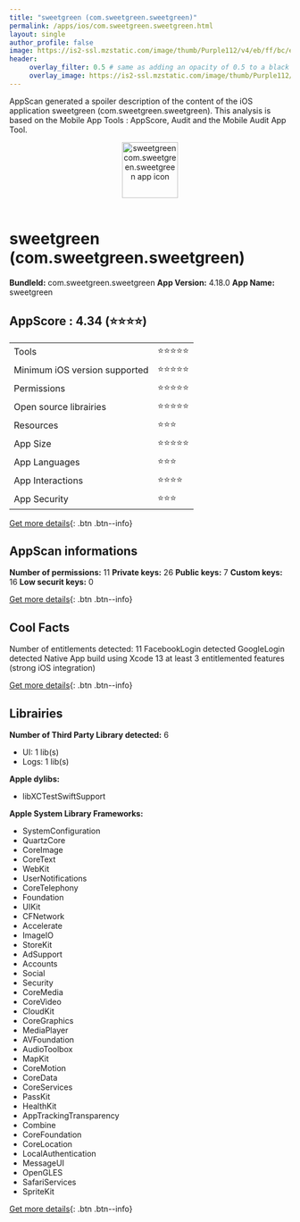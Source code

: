 ```yaml
---
title: "sweetgreen (com.sweetgreen.sweetgreen)"
permalink: /apps/ios/com.sweetgreen.sweetgreen.html
layout: single
author_profile: false
image: https://is2-ssl.mzstatic.com/image/thumb/Purple112/v4/eb/ff/bc/ebffbcf3-e157-48fa-2875-12082819192a/AppIcon-1x_U007emarketing-0-7-0-0-85-220-0.png/512x512bb.jpg
header: 
     overlay_filter: 0.5 # same as adding an opacity of 0.5 to a black background
     overlay_image: https://is2-ssl.mzstatic.com/image/thumb/Purple112/v4/eb/ff/bc/ebffbcf3-e157-48fa-2875-12082819192a/AppIcon-1x_U007emarketing-0-7-0-0-85-220-0.png/512x512bb.jpg
---
```

AppScan generated a spoiler description of the content of the iOS application sweetgreen (com.sweetgreen.sweetgreen). This analysis is based on the Mobile App Tools : AppScore, Audit and the Mobile Audit App Tool.

  
  
<div style="text-align: center;"><img src="https://is2-ssl.mzstatic.com/image/thumb/Purple112/v4/eb/ff/bc/ebffbcf3-e157-48fa-2875-12082819192a/AppIcon-1x_U007emarketing-0-7-0-0-85-220-0.png/512x512bb.jpg" width="100" height="100" alt="sweetgreen com.sweetgreen.sweetgreen app icon"></div></br>
  
# sweetgreen (com.sweetgreen.sweetgreen)

**BundleId:** com.sweetgreen.sweetgreen
**App Version:** 4.18.0
**App Name:** sweetgreen


## AppScore : 4.34 (⭐️⭐️⭐️⭐️) 

<table>
<tr><td> Tools </td><td> ⭐️⭐️⭐️⭐️⭐️ </td></tr>
<tr><td> Minimum iOS version supported </td><td> ⭐️⭐️⭐️⭐️⭐️ </td></tr>
<tr><td> Permissions </td><td> ⭐️⭐️⭐️⭐️⭐️ </td></tr>
<tr><td> Open source librairies </td><td> ⭐️⭐️⭐️⭐️⭐️ </td></tr>
<tr><td> Resources </td><td> ⭐️⭐️⭐️ </td></tr>
<tr><td> App Size </td><td> ⭐️⭐️⭐️⭐️⭐️ </td></tr>
<tr><td> App Languages </td><td> ⭐️⭐️⭐️ </td></tr>
<tr><td> App Interactions </td><td> ⭐️⭐️⭐️⭐️ </td></tr>
<tr><td> App Security </td><td> ⭐️⭐️⭐️ </td></tr>
</table>

[Get more details](/pricing.html){: .btn .btn--info}  
  
## AppScan informations 

**Number of permissions:** 11
**Private keys:** 26
**Public keys:** 7
**Custom keys:** 16
**Low securit keys:** 0
  
[Get more details](/pricing.html){: .btn .btn--info}

## Cool Facts

Number of entitlements detected: 11
FacebookLogin detected
GoogleLogin detected
Native App
build using Xcode 13
at least 3 entitlemented features (strong iOS integration)
  
[Get more details](/pricing.html){: .btn .btn--info}

## Librairies 
**Number of Third Party Library detected:** 6
- UI: 1 lib(s)
- Logs: 1 lib(s)

**Apple dylibs:**
- libXCTestSwiftSupport


**Apple System Library Frameworks:**
- SystemConfiguration
- QuartzCore
- CoreImage
- CoreText
- WebKit
- UserNotifications
- CoreTelephony
- Foundation
- UIKit
- CFNetwork
- Accelerate
- ImageIO
- StoreKit
- AdSupport
- Accounts
- Social
- Security
- CoreMedia
- CoreVideo
- CloudKit
- CoreGraphics
- MediaPlayer
- AVFoundation
- AudioToolbox
- MapKit
- CoreMotion
- CoreData
- CoreServices
- PassKit
- HealthKit
- AppTrackingTransparency
- Combine
- CoreFoundation
- CoreLocation
- LocalAuthentication
- MessageUI
- OpenGLES
- SafariServices
- SpriteKit


  
[Get more details](/pricing.html){: .btn .btn--info}

